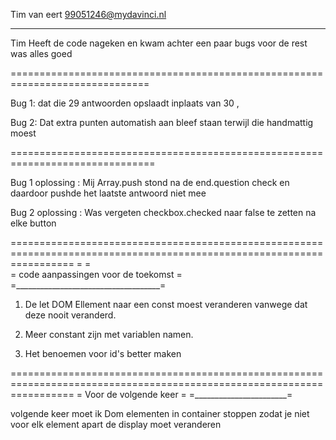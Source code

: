 Tim van eert 
99051246@mydavinci.nl
_____________________

Tim Heeft de code nageken en kwam achter een paar bugs voor de rest was alles goed

==============================================================================

Bug 1: dat die 29 antwoorden opslaadt inplaats van 30 , 

Bug 2: Dat extra punten automatish aan bleef staan terwijl die handmattig moest

===============================================================================

Bug 1 oplossing : Mij Array.push stond na de end.question check en daardoor pushde het laatste antwoord niet mee

Bug 2 oplossing : Was vergeten checkbox.checked naar false te zetten na elke button 

=======================================================================================================================
                                    =                                    =  
                                    = code aanpassingen voor de toekomst =
                                    =____________________________________=


1) De let DOM Ellement naar een const moest veranderen vanwege dat deze nooit veranderd.

2) Meer constant zijn met variablen namen.

3) Het benoemen voor id's better maken
 
=======================================================================================================================
                                          = Voor de volgende keer =
	                                      =_______________________=

volgende keer moet ik Dom elementen in container stoppen zodat je niet voor elk element apart de display moet veranderen
